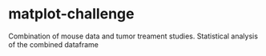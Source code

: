 # matplot-challenge
Combination of mouse data and tumor treament studies.
Statistical analysis of the combined dataframe
